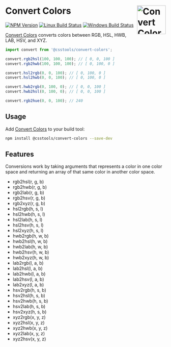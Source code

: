 # Convert Colors [<img src="https://cdn.worldvectorlogo.com/logos/nodejs-icon.svg" alt="Convert Colors" width="90" height="90" align="right">][Convert Colors]

[![NPM Version][npm-img]][npm-url]
[![Linux Build Status][cli-img]][cli-url]
[![Windows Build Status][win-img]][win-url]

[Convert Colors] converts colors between RGB, HSL, HWB, LAB, HSV, and XYZ.

```js
import convert from '@csstools/convert-colors';

convert.rgb2hsl(100, 100, 100); // [ 0, 0, 100 ]
convert.rgb2hwb(100, 100, 100); // [ 0, 100, 0 ]

convert.hsl2rgb(0, 0, 100); // [ 0, 100, 0 ]
convert.hsl2hwb(0, 0, 100); // [ 0, 100, 0 ]

convert.hwb2rgb(0, 100, 0); // [ 0, 0, 100 ]
convert.hwb2hsl(0, 100, 0); // [ 0, 0, 100 ]

convert.rgb2hue(0, 0, 100); // 240
```

## Usage

Add [Convert Colors] to your build tool:

```bash
npm install @csstools/convert-colors --save-dev
```

## Features

Conversions work by taking arguments that represents a color in one color space
and returning an array of that same color in another color space.

- rgb2hsl(r, g, b)
- rgb2hwb(r, g, b)
- rgb2lab(r, g, b)
- rgb2hsv(r, g, b)
- rgb2xyz(r, g, b)
- hsl2rgb(h, s, l)
- hsl2hwb(h, s, l)
- hsl2lab(h, s, l)
- hsl2hsv(h, s, l)
- hsl2xyz(h, s, l)
- hwb2rgb(h, w, b)
- hwb2hsl(h, w, b)
- hwb2lab(h, w, b)
- hwb2hsv(h, w, b)
- hwb2xyz(h, w, b)
- lab2rgb(l, a, b)
- lab2hsl(l, a, b)
- lab2hwb(l, a, b)
- lab2hsv(l, a, b)
- lab2xyz(l, a, b)
- hsv2rgb(h, s, b)
- hsv2hsl(h, s, b)
- hsv2hwb(h, s, b)
- hsv2lab(h, s, b)
- hsv2xyz(h, s, b)
- xyz2rgb(x, y, z)
- xyz2hsl(x, y, z)
- xyz2hwb(x, y, z)
- xyz2lab(x, y, z)
- xyz2hsv(x, y, z)

[npm-url]: https://www.npmjs.com/package/@csstools/convert-colors
[npm-img]: https://img.shields.io/npm/v/@csstools/convert-colors.svg
[cli-url]: https://travis-ci.org/jonathantneal/convert-colors
[cli-img]: https://img.shields.io/travis/jonathantneal/convert-colors.svg
[win-url]: https://ci.appveyor.com/project/jonathantneal/convert-colors
[win-img]: https://img.shields.io/appveyor/ci/jonathantneal/convert-colors.svg

[Convert Colors]: https://github.com/jonathantneal/convert-colors
